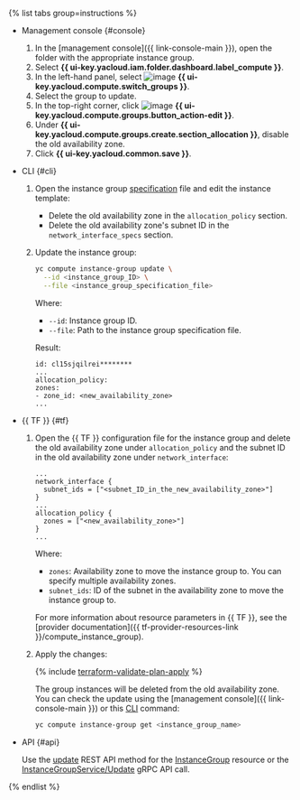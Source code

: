 {% list tabs group=instructions %}

- Management console {#console}

   1. In the [management console]({{ link-console-main }}), open the folder with the appropriate instance group.
   1. Select **{{ ui-key.yacloud.iam.folder.dashboard.label_compute }}**.
   1. In the left-hand panel, select ![image](../../_assets/console-icons/layers-3-diagonal.svg) **{{ ui-key.yacloud.compute.switch_groups }}**.
   1. Select the group to update.
   1. In the top-right corner, click ![image](../../_assets/console-icons/pencil.svg) **{{ ui-key.yacloud.compute.groups.button_action-edit }}**.
   1. Under **{{ ui-key.yacloud.compute.groups.create.section_allocation }}**, disable the old availability zone.
   1. Click **{{ ui-key.yacloud.common.save }}**.

- CLI {#cli}

   1. Open the instance group [specification](../../compute/concepts/instance-groups/specification.md) file and edit the instance template:

      * Delete the old availability zone in the `allocation_policy` section.
      * Delete the old availability zone's subnet ID in the `network_interface_specs` section.

   1. Update the instance group:

      ```bash
      yc compute instance-group update \
        --id <instance_group_ID> \
        --file <instance_group_specification_file>
      ```

      Where:

      * `--id`: Instance group ID.
      * `--file`: Path to the instance group specification file.

      Result:

      ```text
      id: cl15sjqilrei********
      ...
      allocation_policy:
      zones:
      - zone_id: <new_availability_zone>
      ...
      ```

- {{ TF }} {#tf}

   1. Open the {{ TF }} configuration file for the instance group and delete the old availability zone under `allocation_policy` and the subnet ID in the old availability zone under `network_interface`:

      ```hcl
      ...
      network_interface {
        subnet_ids = ["<subnet_ID_in_the_new_availability_zone>"]
      }
      ...
      allocation_policy {
        zones = ["<new_availability_zone>"]
      }
      ...
      ```

      Where:

      * `zones`: Availability zone to move the instance group to. You can specify multiple availability zones.
      * `subnet_ids`: ID of the subnet in the availability zone to move the instance group to.

      For more information about resource parameters in {{ TF }}, see the [provider documentation]({{ tf-provider-resources-link }}/compute_instance_group).

   1. Apply the changes:

      {% include [terraform-validate-plan-apply](../../_tutorials/terraform-validate-plan-apply.md) %}

      The group instances will be deleted from the old availability zone. You can check the update using the [management console]({{ link-console-main }}) or this [CLI](../../cli/quickstart.md) command:

      ```bash
      yc compute instance-group get <instance_group_name>
      ```

- API {#api}

   Use the [update](../../compute/api-ref/InstanceGroup/update.md) REST API method for the [InstanceGroup](../../compute/api-ref/InstanceGroup/index.md) resource or the [InstanceGroupService/Update](../../compute/api-ref/grpc/instance_group_service.md#Update) gRPC API call.

{% endlist %}
